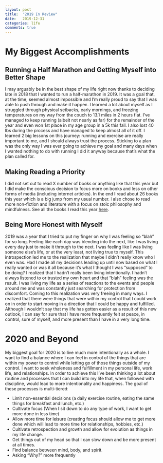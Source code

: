 ```yaml
---
layout: post
title:  "2019 In Review"
date:   2019-12-31
categories: life
comments: true
---
```


# My Biggest Accomplishments
## Running a Half Marathon and Getting Myself into Better Shape
I may arguably be in the best shape of my life right now thanks to deciding late in 2018 that I wanted to run a half-marathon in 2019.  It was a goal that, at the time, seemed almost impossible and I’m really proud to say that I was able to push through and make it happen.  I learned a lot about myself as I struggled through physical setbacks, early mornings, and freezing temperatures on my way from the couch to 13.1 miles in 2 hours flat.  I’ve managed to keep running (albeit not nearly as far) for the remainder of the year and even won 1st place in my age group in a 5k this fall.  I also lost 40 lbs during the process and have managed to keep almost all of it off.  I learned 2 big lessons on this journey: running and exercise are really important to me, and I should always trust the process.  Sticking to a plan was the only way I was ever going to achieve my goal and many days when I wanted nothing to do with running I did it anyway because that’s what the plan called for.

## Making Reading a Priority
I did not set out to read X number of books or anything like that this year but I did make the conscious decision to focus more on books and less on other forms of media (including internet articles).  In the end I read about 26 books this year which is a big jump from my usual number.  I also chose to read more non-fiction and literature with a focus on stoic philosophy and mindfulness.  See all the books I read this year [here](/books).
## Being More Honest with Myself
2019 was a year that I tried to put my finger on why I was feeling so “blah” for so long.  Feeling like each day was blending into the next, like I was living every day just to make it through to the next.  I was feeling like I was living someone else’s life, or at the very least, not living true to myself. This introspection led me to the realization that maybe I didn’t really know who I even was.  Had I made all my decisions leading up until now based on what I really wanted or was it all because it’s what I thought I was “supposed” to be doing?  I realized that I hadn’t really been living intentionally.  I hadn’t always listened to or trusted my own heart and that “blah” feeling was the result. I was living my life as a series of reactions to the events and people around me and was constantly just searching for protection from discomfort. Coming to this realization was very freeing in many ways.  I realized that there were things that were within my control that I could work on in order to start moving in a direction that I could be happy and fulfilled. Although I wouldn’t say that my life has gotten easier as a result of this new outlook, I can say for sure that I have more frequently felt at peace, in control, sure of myself, and more present than I have in a very long time. 

# 2020 and Beyond
My biggest goal for 2020 is to live much more intentionally as a whole.  I want to find a balance where I can feel in control of the things that are within my power to control while letting go of those things outside of my control.  I want to seek wholeness and fulfillment in my personal life, work life, and relationships.  In order to achieve this I’ve been thinking a lot about routine and processes that I can build into my life that, when followed with discipline, would lead to more intentionality and happiness.  The goal of these processes is multi-tiered:
- Limit non-essential decisions (a daily exercise routine, eating the same things for breakfast and lunch, etc.)
- Cultivate focus (When I sit down to do any type of work, I want to get more done in less time)
- Allow more time for leisure (creating focus should allow me to get more done which will lead to more time for relationships, hobbies, etc.)
- Cultivate retrospection and growth and allow for evolution as things in my life change.
- Get things out of my head so that I can slow down and be more present at all times.
- Find balance between mind, body, and spirit.
- Asking “Why?” more frequently
